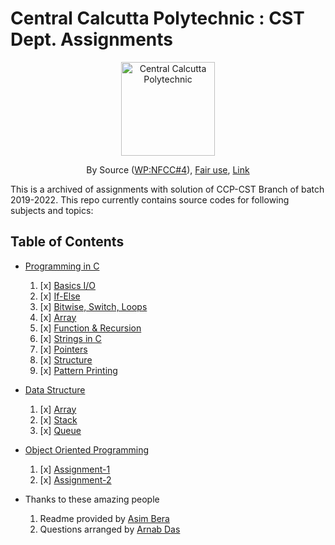 # Central Calcutta Polytechnic : CST Dept. Assignments

<p align="center">
<a href="https://en.wikipedia.org/wiki/Central_Calcutta_Polytechnic">
<img src="https://upload.wikimedia.org/wikipedia/en/c/c1/Central_Calcutta_Polytechnic.png" alt="Central Calcutta Polytechnic" width="150" height="150">
</a>
</p>
<p align="center">
By <span title="must have been published or publicly displayed outside Wikipedia">Source</span> (<a href="//en.wikipedia.org/wiki/Wikipedia:Non-free_content_criteria#4" title="Wikipedia:Non-free content criteria">WP:NFCC#4</a>), <a href="//en.wikipedia.org/wiki/File:Central_Calcutta_Polytechnic.png" title="Fair use of copyrighted material in the context of Central Calcutta Polytechnic">Fair use</a>, <a href="https://en.wikipedia.org/w/index.php?curid=44025058">Link</a>
</p>

This is a archived of assignments with solution of CCP-CST Branch of batch 2019-2022.
This repo currently contains source codes for following subjects and topics:

## Table of Contents

- [Programming in C](programming_in_c)
  
  1. [x] [Basics I/O](programming_in_c/assignment_1)
  2. [x] [If-Else](programming_in_c/assignment_2)
  3. [x] [Bitwise, Switch, Loops](programming_in_c/assignment_3)
  4. [x] [Array](programming_in_c/assignment_4)
  5. [x] [Function & Recursion](programming_in_c/assignment_5)
  6. [x] [Strings in C](programming_in_c/assignment_6)
  7. [x] [Pointers](programming_in_c/assignment_7)
  8. [x] [Structure](programming_in_c/assignment_8)
  9. [x] [Pattern Printing](programming_in_c/assignment_9)

- [Data Structure](data_structure)

  1. [x] [Array](data_structure/array/)
  2. [x] [Stack](data_structure/stack/)
  3. [x] [Queue](data_structure/queue/)
  
- [Object Oriented Programming](object_oriented_programming)

  1. [x] [Assignment-1](object_oriented_programming/Assignment-1)
  2. [x] [Assignment-2](object_oriented_programming/Assignment-2)

- Thanks to these amazing people
  1. Readme provided by [Asim Bera](https://github.com/asimbera/)
  2. Questions arranged by [Arnab Das](https://github.com/Arnab-lit)

